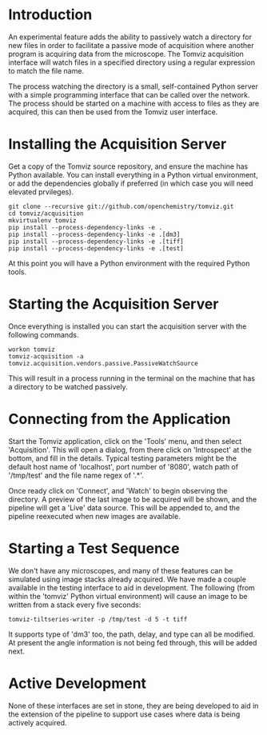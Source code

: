 # Introduction

An experimental feature adds the ability to passively watch a directory for new
files in order to facilitate a passive mode of acquisition where another program
is acquiring data from the microscope. The Tomviz acquisition interface will
watch files in a specified directory using a regular expression to match the
file name.

The process watching the directory is a small, self-contained Python server with
a simple programming interface that can be called over the network. The process
should be started on a machine with access to files as they are acquired, this
can then be used from the Tomviz user interface.

# Installing the Acquisition Server

Get a copy of the Tomviz source repository, and ensure the machine has Python
available. You can install everything in a Python virtual environment, or add
the dependencies globally if preferred (in which case you will need elevated
prvileges).

    git clone --recursive git://github.com/openchemistry/tomviz.git
    cd tomviz/acquisition
    mkvirtualenv tomviz
    pip install --process-dependency-links -e .
    pip install --process-dependency-links -e .[dm3]
    pip install --process-dependency-links -e .[tiff]
    pip install --process-dependency-links -e .[test]

At this point you will have a Python environment with the required Python tools.

# Starting the Acquisition Server

Once everything is installed you can start the acquisition server with the
following commands.

    workon tomviz
    tomviz-acquisition -a tomviz.acquisition.vendors.passive.PassiveWatchSource

This will result in a process running in the terminal on the machine that has a
directory to be watched passively.

# Connecting from the Application

Start the Tomviz application, click on the 'Tools' menu, and then select
'Acquisition'. This will open a dialog, from there click on 'Introspect' at the
bottom, and fill in the details. Typical testing parameters might be the default
host name of 'localhost', port number of '8080', watch path of '/tmp/test' and
the file name regex of '.*'.

Once ready click on 'Connect', and 'Watch' to begin observing the directory. A
preview of the last image to be acquired will be shown, and the pipeline will
get a 'Live' data source. This will be appended to, and the pipeline reexecuted
when new images are available.

# Starting a Test Sequence

We don't have any microscopes, and many of these features can be simulated using
image stacks already acquired. We have made a couple available in the testing
interface to aid in development. The following (from within the 'tomviz' Python
virtual environment) will cause an image to be written from a stack every five
seconds:

    tomviz-tiltseries-writer -p /tmp/test -d 5 -t tiff

It supports type of 'dm3' too, the path, delay, and type can all be modified. At
present the angle information is not being fed through, this will be added next.

# Active Development

None of these interfaces are set in stone, they are being developed to aid in
the extension of the pipeline to support use cases where data is being actively
acquired.
